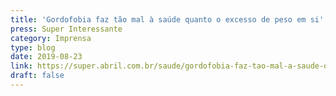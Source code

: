 ```yaml
---
title: 'Gordofobia faz tão mal à saúde quanto o excesso de peso em si'
press: Super Interessante
category: Imprensa
type: blog
date: 2019-08-23
link: https://super.abril.com.br/saude/gordofobia-faz-tao-mal-a-saude-quanto-o-excesso-de-peso/
draft: false
---
```

